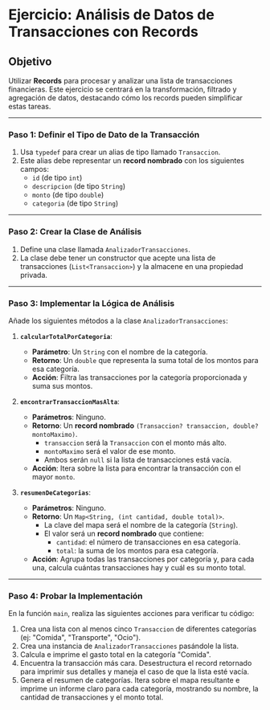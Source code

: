 # Ejercicio: Análisis de Datos de Transacciones con Records

## Objetivo

Utilizar **Records** para procesar y analizar una lista de transacciones financieras. Este ejercicio se centrará en la
transformación, filtrado y agregación de datos, destacando cómo los records pueden simplificar estas tareas.

---

### Paso 1: Definir el Tipo de Dato de la Transacción

1. Usa `typedef` para crear un alias de tipo llamado `Transaccion`.
2. Este alias debe representar un **record nombrado** con los siguientes campos:
    * `id` (de tipo `int`)
    * `descripcion` (de tipo `String`)
    * `monto` (de tipo `double`)
    * `categoria` (de tipo `String`)

---

### Paso 2: Crear la Clase de Análisis

1. Define una clase llamada `AnalizadorTransacciones`.
2. La clase debe tener un constructor que acepte una lista de transacciones (`List<Transaccion>`) y la almacene en una
   propiedad privada.

---

### Paso 3: Implementar la Lógica de Análisis

Añade los siguientes métodos a la clase `AnalizadorTransacciones`:

1. **`calcularTotalPorCategoria`**:
    * **Parámetro**: Un `String` con el nombre de la categoría.
    * **Retorno**: Un `double` que representa la suma total de los montos para esa categoría.
    * **Acción**: Filtra las transacciones por la categoría proporcionada y suma sus montos.

2. **`encontrarTransaccionMasAlta`**:
    * **Parámetros**: Ninguno.
    * **Retorno**: Un **record nombrado** `(Transaccion? transaccion, double? montoMaximo)`.
        * `transaccion` será la `Transaccion` con el monto más alto.
        * `montoMaximo` será el valor de ese monto.
        * Ambos serán `null` si la lista de transacciones está vacía.
    * **Acción**: Itera sobre la lista para encontrar la transacción con el mayor `monto`.

3. **`resumenDeCategorias`**:
    * **Parámetros**: Ninguno.
    * **Retorno**: Un `Map<String, (int cantidad, double total)>`.
        * La clave del mapa será el nombre de la categoría (`String`).
        * El valor será un **record nombrado** que contiene:
            * `cantidad`: el número de transacciones en esa categoría.
            * `total`: la suma de los montos para esa categoría.
    * **Acción**: Agrupa todas las transacciones por categoría y, para cada una, calcula cuántas transacciones hay y
      cuál es su monto total.

---

### Paso 4: Probar la Implementación

En la función `main`, realiza las siguientes acciones para verificar tu código:

1. Crea una lista con al menos cinco `Transaccion` de diferentes categorías (ej: "Comida", "Transporte", "Ocio").
2. Crea una instancia de `AnalizadorTransacciones` pasándole la lista.
3. Calcula e imprime el gasto total en la categoría "Comida".
4. Encuentra la transacción más cara. Desestructura el record retornado para imprimir sus detalles y maneja el caso de
   que la lista esté vacía.
5. Genera el resumen de categorías. Itera sobre el mapa resultante e imprime un informe claro para cada categoría,
   mostrando su nombre, la cantidad de transacciones y el monto total.